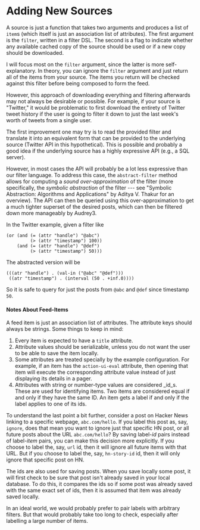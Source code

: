 # Adding New Sources
A source is just a function that takes two arguments and produces a list of
`item`s (which itself is just an association list of attributes). The first
argument is the `filter`, written in a filter DSL. The second is a flag to
indicate whether any available cached copy of the source should be used or if a
new copy should be downloaded.

I will focus most on the `filter` argument, since the latter is more
self-explanatory. In theory, you can ignore the `filter` argument and just
return all of the items from your source. The items you return will be checked
against this filter before being composed to form the feed.

However, this approach of downloading everything and filtering afterwards may
not always be desirable or possible. For example, if your source is "Twitter,"
it would be problematic to first download the entirety of Twitter tweet history
if the user is going to filter it down to just the last week's worth of tweets
from a single user.

The first improvement one may try is to read the provided filter and translate
it into an equivalent form that can be provided to the underlying source
(Twitter API in this hypothetical). This is possible and probably a good idea
if the underlying source has a highly expressive API (e.g., a SQL server).

However, in most cases the API will probably be a lot less expressive than our
filter language. To address this case, the `abstract-filter` method allows for
computing a _sound over-approximation_ of the filter (more specifically, the
_symbolic abstraction_ of the filter --- see "Symbolic Abstraction: Algorithms
and Applications" by Aditya V. Thakur for an overview). The API can then be
queried using this over-approximation to get a much tighter superset of the
desired posts, which can then be filtered down more manageably by Audrey3.

In the Twitter example, given a filter like
```
(or (and (= (attr "handle") "@abc")
         (> (attr "timestamp") 100))
    (and (= (attr "handle") "@def")
         (> (attr "timestamp") 50)))
```
The abstracted version will be
```
(((atr "handle") . (val-in ("@abc" "@def")))
 ((atr "timestamp") . (interval (50 . +inf.0))))
```
So it is safe to query for just the posts from `@abc` and `@def` since
timestamp `50`.

#### Notes About Feed-Items
A feed item is just an association list of attributes. The attribute keys
should always be strings. Some things to keep in mind:
1. Every item is expected to have a `title` attribute.
2. Attribute values should be serializable, unless you do not want the user to
   be able to save the item locally.
3. Some attributes are treated specially by the example configuration. For
   example, if an item has the `action-ui-eval` attribute, then opening that
   item will execute the corresponding attribute value instead of just
   displaying its details in a pager.
4. Attributes with string or number-type values are considered _id_s. These are
   used for identifying items. Two items are considered equal if and only if
   they have the same ID. An item gets a label if and only if the label applies
   to one of its ids.

To understand the last point a bit further, consider a post on Hacker News
linking to a specific webpage, `abc.com/hello`. If you label this post as, say,
`ignore`, does that mean you want to ignore just that specific HN post, or all
future posts about the URL `abc.com/hello`? By saving label-_id_ pairs instead
of label-_item_ pairs, you can make this decision more explicitly. If you
choose to label the, say, `url` id, then it will ignore all future items with
that URL. But if you choose to label the, say, `hn-story-id` id, then it will
only ignore that specific post on HN.

The ids are also used for saving posts. When you save locally some post, it
will first check to be sure that post isn't already saved in your local
database. To do this, it compares the ids so if some post was already saved
with the same exact set of ids, then it is assumed that item was already saved
locally.

In an ideal world, we would probably prefer to pair labels with arbitrary
filters. But that would probably take too long to check, especially after
labelling a large number of items.
